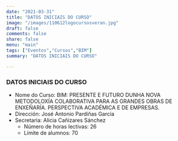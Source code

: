 ```yaml
---
date: "2021-03-31"
title: "DATOS INICIAIS DO CURSO"
image: "/images/110612logocursosveran.jpg"
draft: false
comments: false
share: false
menu: "main"
tags: ["Eventos","Cursos","BIM"]
summary: "DATOS INICIAIS DO CURSO"

---
```


### DATOS INICIAIS DO CURSO
* Nome do Curso: BIM: PRESENTE E FUTURO DUNHA NOVA
  METODOLOXÍA COLABORATIVA PARA AS GRANDES OBRAS DE
  ENXEÑARÍA. PERSPECTIVA ACADÉMICA E DE EMPRESAS.
* Dirección: José Antonio Pardiñas García
* Secretaria: Alicia Cañizares Sánchez
  * Número de horas lectivas: 26
  * Límite de alumnos: 70
